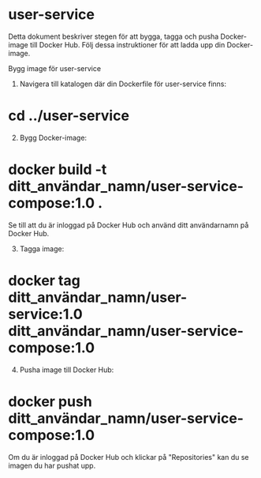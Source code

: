 # user-service

Detta dokument beskriver stegen för att bygga, tagga och pusha Docker-image till Docker Hub. Följ dessa instruktioner för att ladda upp din Docker-image.

Bygg image för user-service

1. Navigera till katalogen där din Dockerfile för user-service finns:


# cd ../user-service

2. Bygg Docker-image:

# docker build -t ditt_användar_namn/user-service-compose:1.0 .

Se till att du är inloggad på Docker Hub och använd ditt användarnamn på Docker Hub.

3. Tagga image:

# docker tag ditt_användar_namn/user-service:1.0 ditt_användar_namn/user-service-compose:1.0

4. Pusha image till Docker Hub:

# docker push ditt_användar_namn/user-service-compose:1.0

Om du är inloggad på Docker Hub och klickar på "Repositories" kan du se imagen du har pushat upp.